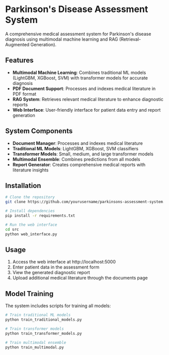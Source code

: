 # Parkinson's Disease Assessment System

A comprehensive medical assessment system for Parkinson's disease diagnosis using multimodal machine learning and RAG (Retrieval-Augmented Generation).

## Features

- **Multimodal Machine Learning**: Combines traditional ML models (LightGBM, XGBoost, SVM) with transformer models for accurate diagnosis
- **PDF Document Support**: Processes and indexes medical literature in PDF format
- **RAG System**: Retrieves relevant medical literature to enhance diagnostic reports
- **Web Interface**: User-friendly interface for patient data entry and report generation

## System Components

- **Document Manager**: Processes and indexes medical literature
- **Traditional ML Models**: LightGBM, XGBoost, SVM classifiers
- **Transformer Models**: Small, medium, and large transformer models
- **Multimodal Ensemble**: Combines predictions from all models
- **Report Generator**: Creates comprehensive medical reports with literature insights

## Installation

```bash
# Clone the repository
git clone https://github.com/yourusername/parkinsons-assessment-system.git

# Install dependencies
pip install -r requirements.txt

# Run the web interface
cd src
python web_interface.py
```

## Usage

1. Access the web interface at http://localhost:5000
2. Enter patient data in the assessment form
3. View the generated diagnostic report
4. Upload additional medical literature through the documents page

## Model Training

The system includes scripts for training all models:

```bash
# Train traditional ML models
python train_traditional_models.py

# Train transformer models
python train_transformer_models.py

# Train multimodal ensemble
python train_multimodal.py
```